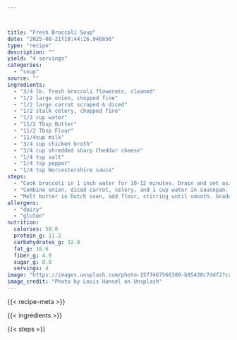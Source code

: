 ```yaml
---



title: "Fresh Broccoli Soup"
date: "2025-08-21T10:44:26.946856"
type: "recipe"
description: ""
yield: "4 servings"
categories:
  - "soup"
source: ""
ingredients:
  - "3/4 lb. fresh broccoli flowerets, cleaned"
  - "1/2 large onion, chopped fine"
  - "1/2 large carrot scraped & diced"
  - "1/2 stalk celery, chopped fine"
  - "1/2 cup water"
  - "11/2 Tbsp Butter"
  - "11/2 Tbsp Flour"
  - "11/4cup milk"
  - "3/4 cup chicken broth"
  - "3/4 cup shredded sharp Cheddar cheese"
  - "1/4 tsp salt"
  - "1/4 tsp pepper"
  - "1/4 tsp Worcestershire sauce"
steps:
  - "Cook broccoli in 1 inch water for 10-12 minutes. Drain and set aside."
  - "Combine onion, diced carrot, celery, and 1 cup water in saucepan. Bring to boil, turn down and simmer 15 minutes. Cool, but do not drain. Process vegetables and water in blender until smooth."
  - "Melt butter in Dutch oven, add flour, stirring until smooth. Gradually add milk, cook, stirring constantly until thick. Add broccoli, pureed vegetables, broth, and last four ingredients. Cook over low heat, stirring occasionally until cheese melts. Makes 4 cups."
allergens:
  - "dairy"
  - "gluten"
nutrition:
  calories: 58.0
  protein_g: 11.2
  carbohydrates_g: 32.8
  fat_g: 16.6
  fiber_g: 4.9
  sugar_g: 0.0
  servings: 4
image: "https://images.unsplash.com/photo-1577467566380-b95430c7ddf2?crop=entropy&cs=tinysrgb&fit=max&fm=jpg&ixid=M3w3OTQ5MzV8MHwxfHNlYXJjaHwxfHxmcmVzaCUyMGJyb2Njb2xpJTIwc291cCUyMGZvb2QlMjBzb3VwfGVufDF8MHx8fDE3NTU4MDQ2MTJ8MA&ixlib=rb-4.1.0&q=80&w=1080"
image_credit: "Photo by Louis Hansel on Unsplash"
---
```


{{< recipe-meta >}}

{{< ingredients >}}

{{< steps >}}
